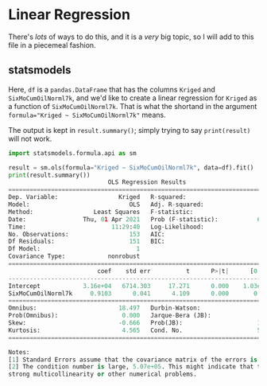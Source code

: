 # Linear Regression

There's *lots* of ways to do this, and it is a *very* big topic, so I will add
to this file in a piecemeal fashion.

## statsmodels

Here, `df` is a `pandas.DataFrame` that has the columns `Kriged` and 
`SixMoCumOilNorml7k`, and we'd like to create a linear regression for `Kriged`
as a function of `SixMoCumOilNorml7k`. That is what the shortand in the
argument `formula="Kriged ~ SixMoCumOilNorml7k"` means.

The output is kept in `result.summary()`; simply trying to say `print(result)`
will not work.

```python
import statsmodels.formula.api as sm

result = sm.ols(formula="Kriged ~ SixMoCumOilNorml7k", data=df).fit()
print(result.summary())
                            OLS Regression Results                            
==============================================================================
Dep. Variable:                 Kriged   R-squared:                       0.101
Model:                            OLS   Adj. R-squared:                  0.095
Method:                 Least Squares   F-statistic:                     16.88
Date:                Thu, 01 Apr 2021   Prob (F-statistic):           6.49e-05
Time:                        11:29:40   Log-Likelihood:                -1774.7
No. Observations:                 153   AIC:                             3553.
Df Residuals:                     151   BIC:                             3559.
Df Model:                           1                                         
Covariance Type:            nonrobust                                         
======================================================================================
                         coef    std err          t      P>|t|      [0.025      0.975]
--------------------------------------------------------------------------------------
Intercept            3.16e+04   6714.303     17.271      0.000    1.03e+05    1.29e+05
SixMoCumOilNorml7k     0.9103      0.041      4.109      0.000       0.088       0.252
==============================================================================
Omnibus:                       18.497   Durbin-Watson:                   0.210
Prob(Omnibus):                  0.000   Jarque-Bera (JB):               26.910
Skew:                          -0.666   Prob(JB):                     1.43e-06
Kurtosis:                       4.565   Cond. No.                     5.07e+05
==============================================================================

Notes:
[1] Standard Errors assume that the covariance matrix of the errors is correctly specified.
[2] The condition number is large, 5.07e+05. This might indicate that there are
strong multicollinearity or other numerical problems.
```